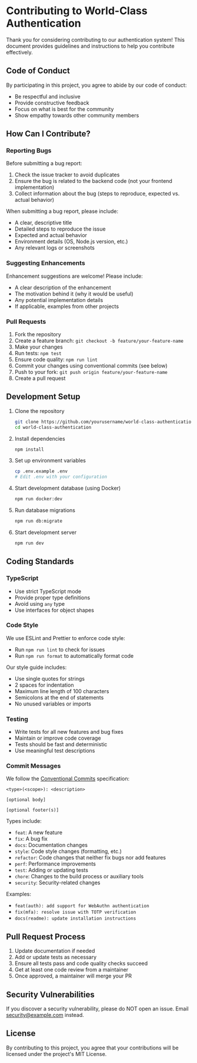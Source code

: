 # Contributing to World-Class Authentication

Thank you for considering contributing to our authentication system! This document provides guidelines and instructions to help you contribute effectively.

## Code of Conduct

By participating in this project, you agree to abide by our code of conduct:

- Be respectful and inclusive
- Provide constructive feedback
- Focus on what is best for the community
- Show empathy towards other community members

## How Can I Contribute?

### Reporting Bugs

Before submitting a bug report:

1. Check the issue tracker to avoid duplicates
2. Ensure the bug is related to the backend code (not your frontend implementation)
3. Collect information about the bug (steps to reproduce, expected vs. actual behavior)

When submitting a bug report, please include:

- A clear, descriptive title
- Detailed steps to reproduce the issue
- Expected and actual behavior
- Environment details (OS, Node.js version, etc.)
- Any relevant logs or screenshots

### Suggesting Enhancements

Enhancement suggestions are welcome! Please include:

- A clear description of the enhancement
- The motivation behind it (why it would be useful)
- Any potential implementation details
- If applicable, examples from other projects

### Pull Requests

1. Fork the repository
2. Create a feature branch: `git checkout -b feature/your-feature-name`
3. Make your changes
4. Run tests: `npm test`
5. Ensure code quality: `npm run lint`
6. Commit your changes using conventional commits (see below)
7. Push to your fork: `git push origin feature/your-feature-name`
8. Create a pull request

## Development Setup

1. Clone the repository
   ```bash
   git clone https://github.com/yourusername/world-class-authentication.git
   cd world-class-authentication
   ```

2. Install dependencies
   ```bash
   npm install
   ```

3. Set up environment variables
   ```bash
   cp .env.example .env
   # Edit .env with your configuration
   ```

4. Start development database (using Docker)
   ```bash
   npm run docker:dev
   ```

5. Run database migrations
   ```bash
   npm run db:migrate
   ```

6. Start development server
   ```bash
   npm run dev
   ```

## Coding Standards

### TypeScript

- Use strict TypeScript mode
- Provide proper type definitions
- Avoid using `any` type
- Use interfaces for object shapes

### Code Style

We use ESLint and Prettier to enforce code style:

- Run `npm run lint` to check for issues
- Run `npm run format` to automatically format code

Our style guide includes:

- Use single quotes for strings
- 2 spaces for indentation
- Maximum line length of 100 characters
- Semicolons at the end of statements
- No unused variables or imports

### Testing

- Write tests for all new features and bug fixes
- Maintain or improve code coverage
- Tests should be fast and deterministic
- Use meaningful test descriptions

### Commit Messages

We follow the [Conventional Commits](https://www.conventionalcommits.org/) specification:

```
<type>(<scope>): <description>

[optional body]

[optional footer(s)]
```

Types include:
- `feat`: A new feature
- `fix`: A bug fix
- `docs`: Documentation changes
- `style`: Code style changes (formatting, etc.)
- `refactor`: Code changes that neither fix bugs nor add features
- `perf`: Performance improvements
- `test`: Adding or updating tests
- `chore`: Changes to the build process or auxiliary tools
- `security`: Security-related changes

Examples:
- `feat(auth): add support for WebAuthn authentication`
- `fix(mfa): resolve issue with TOTP verification`
- `docs(readme): update installation instructions`

## Pull Request Process

1. Update documentation if needed
2. Add or update tests as necessary
3. Ensure all tests pass and code quality checks succeed
4. Get at least one code review from a maintainer
5. Once approved, a maintainer will merge your PR

## Security Vulnerabilities

If you discover a security vulnerability, please do NOT open an issue. Email security@example.com instead.

## License

By contributing to this project, you agree that your contributions will be licensed under the project's MIT License.
